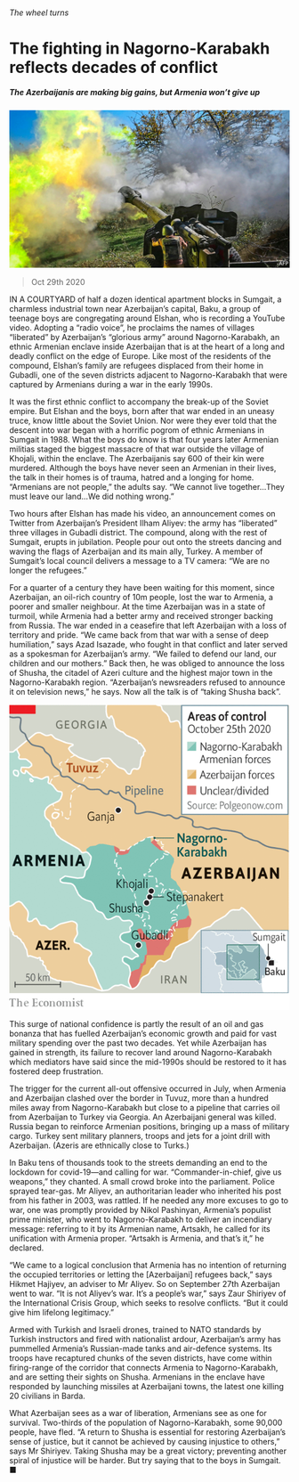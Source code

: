 ###### The wheel turns

# The fighting in Nagorno-Karabakh reflects decades of conflict 

##### The Azerbaijanis are making big gains, but Armenia won’t give up 

![image](images/20201031_EUP006.jpg) 

> Oct 29th 2020 

IN A COURTYARD of half a dozen identical apartment blocks in Sumgait, a charmless industrial town near Azerbaijan’s capital, Baku, a group of teenage boys are congregating around Elshan, who is recording a YouTube video. Adopting a “radio voice”, he proclaims the names of villages “liberated” by Azerbaijan’s “glorious army” around Nagorno-Karabakh, an ethnic Armenian enclave inside Azerbaijan that is at the heart of a long and deadly conflict on the edge of Europe. Like most of the residents of the compound, Elshan’s family are refugees displaced from their home in Gubadli, one of the seven districts adjacent to Nagorno-Karabakh that were captured by Armenians during a war in the early 1990s.

It was the first ethnic conflict to accompany the break-up of the Soviet empire. But Elshan and the boys, born after that war ended in an uneasy truce, know little about the Soviet Union. Nor were they ever told that the descent into war began with a horrific pogrom of ethnic Armenians in Sumgait in 1988. What the boys do know is that four years later Armenian militias staged the biggest massacre of that war outside the village of Khojali, within the enclave. The Azerbaijanis say 600 of their kin were murdered. Although the boys have never seen an Armenian in their lives, the talk in their homes is of trauma, hatred and a longing for home. “Armenians are not people,” the adults say. “We cannot live together...They must leave our land...We did nothing wrong.”


Two hours after Elshan has made his video, an announcement comes on Twitter from Azerbaijan’s President Ilham Aliyev: the army has “liberated” three villages in Gubadli district. The compound, along with the rest of Sumgait, erupts in jubilation. People pour out onto the streets dancing and waving the flags of Azerbaijan and its main ally, Turkey. A member of Sumgait’s local council delivers a message to a TV camera: “We are no longer the refugees.”

For a quarter of a century they have been waiting for this moment, since Azerbaijan, an oil-rich country of 10m people, lost the war to Armenia, a poorer and smaller neighbour. At the time Azerbaijan was in a state of turmoil, while Armenia had a better army and received stronger backing from Russia. The war ended in a ceasefire that left Azerbaijan with a loss of territory and pride. “We came back from that war with a sense of deep humiliation,” says Azad Isazade, who fought in that conflict and later served as a spokesman for Azerbaijan’s army. “We failed to defend our land, our children and our mothers.” Back then, he was obliged to announce the loss of Shusha, the citadel of Azeri culture and the highest major town in the Nagorno-Karabakh region. “Azerbaijan’s newsreaders refused to announce it on television news,” he says. Now all the talk is of “taking Shusha back”.

![image](images/20201031_EUM903.png) 


This surge of national confidence is partly the result of an oil and gas bonanza that has fuelled Azerbaijan’s economic growth and paid for vast military spending over the past two decades. Yet while Azerbaijan has gained in strength, its failure to recover land around Nagorno-Karabakh which mediators have said since the mid-1990s should be restored to it has fostered deep frustration.

The trigger for the current all-out offensive occurred in July, when Armenia and Azerbaijan clashed over the border in Tuvuz, more than a hundred miles away from Nagorno-Karabakh but close to a pipeline that carries oil from Azerbaijan to Turkey via Georgia. An Azerbaijani general was killed. Russia began to reinforce Armenian positions, bringing up a mass of military cargo. Turkey sent military planners, troops and jets for a joint drill with Azerbaijan. (Azeris are ethnically close to Turks.)

In Baku tens of thousands took to the streets demanding an end to the lockdown for covid-19—and calling for war. “Commander-in-chief, give us weapons,” they chanted. A small crowd broke into the parliament. Police sprayed tear-gas. Mr Aliyev, an authoritarian leader who inherited his post from his father in 2003, was rattled. If he needed any more excuses to go to war, one was promptly provided by Nikol Pashinyan, Armenia’s populist prime minister, who went to Nagorno-Karabakh to deliver an incendiary message: referring to it by its Armenian name, Artsakh, he called for its unification with Armenia proper. “Artsakh is Armenia, and that’s it,” he declared.

“We came to a logical conclusion that Armenia has no intention of returning the occupied territories or letting the [Azerbaijani] refugees back,” says Hikmet Hajiyev, an adviser to Mr Aliyev. So on September 27th Azerbaijan went to war. “It is not Aliyev’s war. It’s a people’s war,” says Zaur Shiriyev of the International Crisis Group, which seeks to resolve conflicts. “But it could give him lifelong legitimacy.”

Armed with Turkish and Israeli drones, trained to NATO standards by Turkish instructors and fired with nationalist ardour, Azerbaijan’s army has pummelled Armenia’s Russian-made tanks and air-defence systems. Its troops have recaptured chunks of the seven districts, have come within firing-range of the corridor that connects Armenia to Nagorno-Karabakh, and are setting their sights on Shusha. Armenians in the enclave have responded by launching missiles at Azerbaijani towns, the latest one killing 20 civilians in Barda.

What Azerbaijan sees as a war of liberation, Armenians see as one for survival. Two-thirds of the population of Nagorno-Karabakh, some 90,000 people, have fled. “A return to Shusha is essential for restoring Azerbaijan’s sense of justice, but it cannot be achieved by causing injustice to others,” says Mr Shiriyev. Taking Shusha may be a great victory; preventing another spiral of injustice will be harder. But try saying that to the boys in Sumgait. ■

